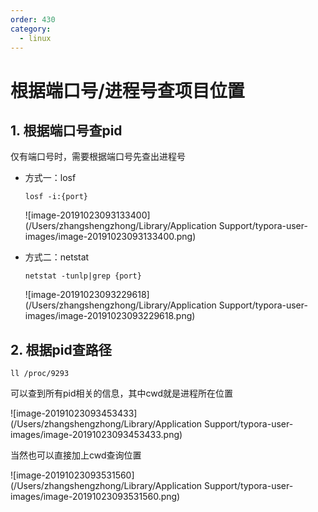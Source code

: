 ```yaml
---
order: 430
category:
  - linux
---
```


# 根据端口号/进程号查项目位置

## 1. 根据端口号查pid

仅有端口号时，需要根据端口号先查出进程号

- 方式一：losf

  ```
  losf -i:{port}
  ```

  ![image-20191023093133400](/Users/zhangshengzhong/Library/Application Support/typora-user-images/image-20191023093133400.png)

- 方式二：netstat

  ```
  netstat -tunlp|grep {port}
  ```

  ![image-20191023093229618](/Users/zhangshengzhong/Library/Application Support/typora-user-images/image-20191023093229618.png)

## 2. 根据pid查路径

```
ll /proc/9293
```

可以查到所有pid相关的信息，其中cwd就是进程所在位置

![image-20191023093453433](/Users/zhangshengzhong/Library/Application Support/typora-user-images/image-20191023093453433.png)

当然也可以直接加上cwd查询位置

![image-20191023093531560](/Users/zhangshengzhong/Library/Application Support/typora-user-images/image-20191023093531560.png)